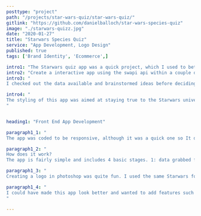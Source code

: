 ```yaml
---
posttype: "project"
path: "/projects/star-wars-quiz/star-wars-quiz/"
gitlink: "https://github.com/danielballoch/star-wars-species-quiz"
image: "./starwars-quizz.jpg"
date: "2020-01-27"
title: "Starwars Species Quiz"
service: "App Development, Logo Design"
published: true
tags: ['Brand Identity', 'Ecommerce',]

intro1: "The Starwars quiz app was a quick project, which I used to better understand pulling data from apis, as well as github branches, merging, pull requests and gt-pages. I started 'The Complete Web Developer in 2020' course and this was one of the optional challenges before learning more about back end development. It's fairly simply quiz style app which uses swapi api data and matches users to a Starwars species based data from a short form."
intro2: "Create a interactive app using the swapi api within a couple days."
intro3: "
I checked out the data available and brainstormed ideas before deciding on a quiz. After this I made an mvp and added to gh-pages, before updating styles and getting underway with the meat of the project." 

intro4: "
The styling of this app was aimed at staying true to the Starwars universe, the hero image shows a few different characters, and colors representing their archetype are intermixed. I aimed to get the user to question where they would fit amongst these popular characters and draw them into the quiz. Multiple choice buttons (young, old, ancient) etc. reduce form completion time and keep the user engaged, while the eye color and hair drop-downs display a large number of options, without compromising design.
"


heading1: "Front End App Development"

paragraph1_1: "
The app was coded to be responsive, although it was a quick one so It didn't have full fledged prototypes, a simple text document and an idea in my head is all I worked from. I kept the features minimal, so I could start learning more about the full stack sooner and make projects which I would be more excited about."

paragraph1_2: "
How does it work?
The app is fairly simple and includes 4 basic stages. 1: data grabbed from api and converted to json. 2: user form is filled (or left pre-filled) and submitted, inputs are added to state. 3: a result is chosen via if statements and relevant image stored in state. 4: props (state) sent to resultTemplate page and page is displayed "

paragraph1_3: "
Creating a logo in photoshop was quite fun. I used the same Starwars font as the apps hero text and blended in the outline style. I also stuck with the same colors from the app to keep branding consistent. A black eclipse was masked with a faded gradient and I overlayed a few layers with brush marks, playing with the blending options and adding an outer glow, as well as some color here and there, to give the impression of stars."

paragraph1_4: "
I could have made this app look better and wanted to add features such as page transitions, animation, image optimization, etc. but opted to leave as is and continue on learning new things rather than spending more time on this, although it did serve its purpose. I learnt more about git, apis and I'm excited to learn more! If you have any feedback or questions I'd love to hear from you, Daniel. 
"

---
```





